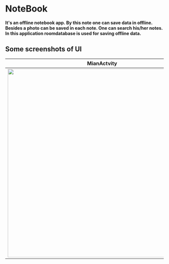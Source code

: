 # NoteBook
**It's an offline notebook app. By this note one can save data in offline. Besides a photo can be saved in each note. One can search his/her notes.
In this application roomdatabase is used for saving offline data.**

Some screenshots of UI
-----------
MianActvity | EditNote | EditImageNote
--------------|:--------------|:---------:|
<img src="https://user-images.githubusercontent.com/49723335/122826873-79ff3e00-d305-11eb-8c82-fd232354b58c.jpg" height="600" /> | <img src="https://user-images.githubusercontent.com/49723335/122826957-98fdd000-d305-11eb-86cf-971470e701ed.jpg" height="600" /> | <img src="https://user-images.githubusercontent.com/49723335/122827047-b763cb80-d305-11eb-930a-1db2ec48fc76.jpg" height="600" /> ||


